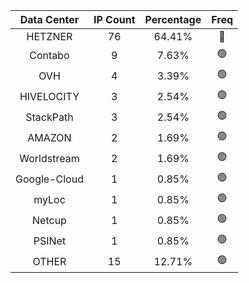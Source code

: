 | Data Center | IP Count | Percentage | Freq |
|:------------:|:--------:|:-----------:|:-----:|
| HETZNER | 76 | 64.41% | 🔴 |
| Contabo | 9 | 7.63% | 🟢 |
| OVH | 4 | 3.39% | 🟢 |
| HIVELOCITY | 3 | 2.54% | 🟢 |
| StackPath | 3 | 2.54% | 🟢 |
| AMAZON | 2 | 1.69% | 🟢 |
| Worldstream | 2 | 1.69% | 🟢 |
| Google-Cloud | 1 | 0.85% | 🟢 |
| myLoc | 1 | 0.85% | 🟢 |
| Netcup | 1 | 0.85% | 🟢 |
| PSINet | 1 | 0.85% | 🟢 |
| OTHER | 15 | 12.71% | 🟢 |